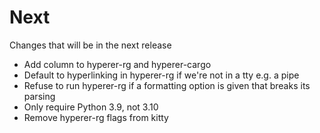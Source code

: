 Next
====
Changes that will be in the next release

* Add column to hyperer-rg and hyperer-cargo
* Default to hyperlinking in hyperer-rg if we're not in a tty e.g. a pipe
* Refuse to run hyperer-rg if a formatting option is given that breaks its parsing
* Only require Python 3.9, not 3.10
* Remove hyperer-rg flags from kitty
